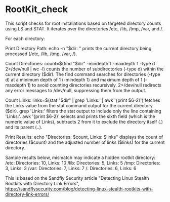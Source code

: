 # RootKit_check

This script checks for root installations based on targeted directory counts using LS and STAT.  It iterates over the directories /etc, /lib, /tmp, /var, and /. 

For each directory:

Print Directory Path: echo -n "$dir: " prints the current directory being processed (/etc, /lib, /tmp, /var, /).

Count Directories: count=$(find "$dir" -mindepth 1 -maxdepth 1 -type d 2>/dev/null | wc -l) counts the number of subdirectories (-type d) within the current directory ($dir). The find command searches for directories (-type d) at a minimum depth of 1 (-mindepth 1) and maximum depth of 1 (-maxdepth 1) to avoid counting directories recursively. 2>/dev/null redirects any error messages to /dev/null, suppressing them from the output.

Count Links: links=$(stat "$dir" | grep 'Links:' | awk '{print $6-2}') fetches the Links value from the stat command output for the current directory ($dir). grep 'Links:' filters the stat output to include only the line containing 'Links:'. awk '{print $6-2}' selects and prints the sixth field (which is the numeric value of Links), subtracts 2 from it to exclude the directory itself (.) and its parent (..).

Print Results: echo "Directories: $count, Links: $links" displays the count of directories ($count) and the adjusted number of links ($links) for the current directory.

Sample results below, mismatch may indicate a hidden rootkit directory:
/etc: Directories: 10, Links: 10
/lib: Directories: 5, Links: 5
/tmp: Directories: 3, Links: 3
/var: Directories: 7, Links: 7
/: Directories: 6, Links: 6

This is based on the Sandfly Security article "Detecting Linux Stealth Rootkits with Directory Link Errors", https://sandflysecurity.com/blog/detecting-linux-stealth-rootkits-with-directory-link-errors/
